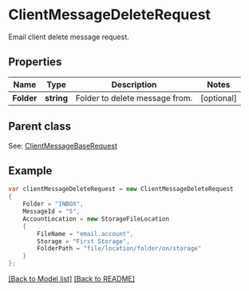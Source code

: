 # ClientMessageDeleteRequest
Email client delete message request.             

## Properties
Name | Type | Description | Notes
------------ | ------------- | ------------- | -------------
**Folder** | **string** | Folder to delete message from.              | [optional] 

## Parent class

See: [ClientMessageBaseRequest](ClientMessageBaseRequest.md)

## Example
```csharp
var clientMessageDeleteRequest = new ClientMessageDeleteRequest
{
    Folder = "INBOX",
    MessageId = "5",
    AccountLocation = new StorageFileLocation
    {
        FileName = "email.account",
        Storage = "First Storage",
        FolderPath = "file/location/folder/on/storage"
    }
};
```

[[Back to Model list]](Models.md) [[Back to README]](README.md)

